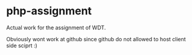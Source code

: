 # php-assignment
Actual work for the assignment of WDT.

Obviously wont work at github since github do not allowed to host client side sciprt :)
